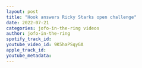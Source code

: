 ```yaml
---
layout: post
title: "Hook answers Ricky Starks open challenge"
date: 2022-07-21
categories: jofo-in-the-ring videos
author: jofo-in-the-ring
spotify_track_id: 
youtube_video_id: 9K5haPSqyGA
apple_track_id: 
youtube_metadata: 
---
```

